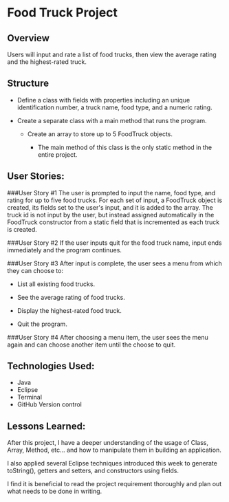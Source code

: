 # Food Truck Project
## Overview
Users will input and rate a list of food trucks, then view the average rating and the highest-rated truck.
## Structure
* Define a class with fields with properties including an unique identification number, a truck name, food type, and a numeric rating.

* Create a separate class with a main method that runs the program.  
	* Create an array to store up to 5 FoodTruck objects.
	
		* The main method of this class is the only static method in the entire project. 
		
## User Stories:

###User Story #1
The user is prompted to input the name, food type, and rating for up to five food trucks. For each set of input, a FoodTruck object is created, its fields set to the user's input, and it is added to the array. The truck id is not input by the user, but instead assigned automatically in the FoodTruck constructor from a static field that is incremented as each truck is created.

###User Story #2
If the user inputs quit for the food truck name, input ends immediately and the program continues.

###User Story #3
After input is complete, the user sees a menu from which they can choose to:
	
* List all existing food trucks.
		
* See the average rating of food trucks.	
	
* Display the highest-rated food truck.	
	
* Quit the program.		

###User Story #4
After choosing a menu item, the user sees the menu again and can choose another item until the choose to quit.


## Technologies Used:
* Java
* Eclipse
* Terminal
* GitHub Version control

## Lessons Learned:

After this project, I have a deeper understanding of the usage of Class, Array, Method, etc... and how to manipulate them in building an application.

I also applied several Eclipse techniques introduced this week to generate toString(), getters and setters, and constructors using fields.  

I find it is beneficial to read the project requirement thoroughly and plan out what needs to be done in writing.   